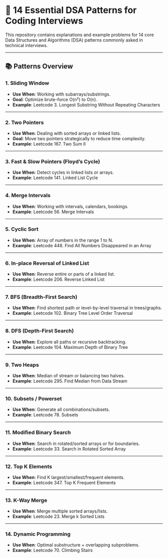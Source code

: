 # 🧠 14 Essential DSA Patterns for Coding Interviews

This repository contains explanations and example problems for 14 core Data Structures and Algorithms (DSA) patterns commonly asked in technical interviews.

---

## 📚 Patterns Overview

### 1. Sliding Window
- **Use When**: Working with subarrays/substrings.
- **Goal**: Optimize brute-force O(n²) to O(n).
- **Example**: Leetcode 3. Longest Substring Without Repeating Characters

---

### 2. Two Pointers
- **Use When**: Dealing with sorted arrays or linked lists.
- **Goal**: Move two pointers strategically to reduce time complexity.
- **Example**: Leetcode 167. Two Sum II

---

### 3. Fast & Slow Pointers (Floyd’s Cycle)
- **Use When**: Detect cycles in linked lists or arrays.
- **Example**: Leetcode 141. Linked List Cycle

---

### 4. Merge Intervals
- **Use When**: Working with intervals, calendars, bookings.
- **Example**: Leetcode 56. Merge Intervals

---

### 5. Cyclic Sort
- **Use When**: Array of numbers in the range 1 to N.
- **Example**: Leetcode 448. Find All Numbers Disappeared in an Array

---

### 6. In-place Reversal of Linked List
- **Use When**: Reverse entire or parts of a linked list.
- **Example**: Leetcode 206. Reverse Linked List

---

### 7. BFS (Breadth-First Search)
- **Use When**: Find shortest path or level-by-level traversal in trees/graphs.
- **Example**: Leetcode 102. Binary Tree Level Order Traversal

---

### 8. DFS (Depth-First Search)
- **Use When**: Explore all paths or recursive backtracking.
- **Example**: Leetcode 104. Maximum Depth of Binary Tree

---

### 9. Two Heaps
- **Use When**: Median of stream or balancing two halves.
- **Example**: Leetcode 295. Find Median from Data Stream

---

### 10. Subsets / Powerset
- **Use When**: Generate all combinations/subsets.
- **Example**: Leetcode 78. Subsets

---

### 11. Modified Binary Search
- **Use When**: Search in rotated/sorted arrays or for boundaries.
- **Example**: Leetcode 33. Search in Rotated Sorted Array

---

### 12. Top K Elements
- **Use When**: Find K largest/smallest/frequent elements.
- **Example**: Leetcode 347. Top K Frequent Elements

---

### 13. K-Way Merge
- **Use When**: Merge multiple sorted arrays/lists.
- **Example**: Leetcode 23. Merge k Sorted Lists

---

### 14. Dynamic Programming
- **Use When**: Optimal substructure + overlapping subproblems.
- **Example**: Leetcode 70. Climbing Stairs


